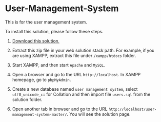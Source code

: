 # User-Management-System

This is for the user management system.

To install this solution, please follow these steps.

1.  [Download this solution.](https://github.com/xiaowu217/user-management-system/archive/master.zip)

2.  Extract this zip file in your web solution stack path. For example, if you are using XAMPP, extract this file under `/xampp/htdocs` folder.

3.  Start XAMPP, and then start `Apache` and `MySQL`.

4.  Open a browser and go to the URL `http://localhost`. In XAMPP homepage, go to `phpMyAdmin`.

5.  Create a new database named `user management system`, select `utf8_unicode_ci` for Collation and then import file `users.sql` from the solution folder.

6.  Open another tab in browser and go to the URL `http://localhost/user-management-system-master/`. You will see the solution page.


